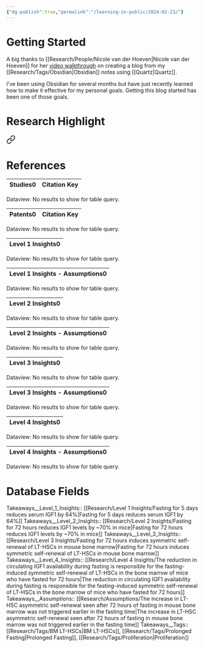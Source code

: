 ```yaml
---
{"dg-publish":true,"permalink":"/learning-in-public/2024-02-23/"}
---
```


# Getting Started
A big thanks to [[Research/People/Nicole van der Hoeven\|Nicole van der Hoeven]] for her [video walkthrough](https://www.youtube.com/watch?v=6s6DT1yN4dw) on creating a blog from my [[Research/Tags/Obsidian\|Obsidian]] notes using [[Quartz\|Quartz]].

I've been using Obsidian for several months but have just recently learned how to make it effective for my personal goals. Getting this blog started has been one of those goals.

# Research Highlight

<div class="transclusion internal-embed is-loaded"><a class="markdown-embed-link" href="/research/takeaways/fasting-for-at-least-5-days-may-induce-lt-hsc-symmetric-self-renewal-in-the-bone-marrow/" aria-label="Open link"><svg xmlns="http://www.w3.org/2000/svg" width="24" height="24" viewBox="0 0 24 24" fill="none" stroke="currentColor" stroke-width="2" stroke-linecap="round" stroke-linejoin="round" class="svg-icon lucide-link"><path d="M10 13a5 5 0 0 0 7.54.54l3-3a5 5 0 0 0-7.07-7.07l-1.72 1.71"></path><path d="M14 11a5 5 0 0 0-7.54-.54l-3 3a5 5 0 0 0 7.07 7.07l1.71-1.71"></path></svg></a><div class="markdown-embed">




# References
<div><table class="dataview table-view-table"><thead class="table-view-thead"><tr class="table-view-tr-header"><th class="table-view-th"><span>Studies</span><span class="dataview small-text">0</span></th><th class="table-view-th"><span>Citation Key</span></th></tr></thead><tbody class="table-view-tbody"></tbody></table><div class="dataview dataview-error-box"><p class="dataview dataview-error-message">Dataview: No results to show for table query.</p></div></div><div><table class="dataview table-view-table"><thead class="table-view-thead"><tr class="table-view-tr-header"><th class="table-view-th"><span>Patents</span><span class="dataview small-text">0</span></th><th class="table-view-th"><span>Citation Key</span></th></tr></thead><tbody class="table-view-tbody"></tbody></table><div class="dataview dataview-error-box"><p class="dataview dataview-error-message">Dataview: No results to show for table query.</p></div></div><div><table class="dataview table-view-table"><thead class="table-view-thead"><tr class="table-view-tr-header"><th class="table-view-th"><span>Level 1 Insights</span><span class="dataview small-text">0</span></th></tr></thead><tbody class="table-view-tbody"></tbody></table><div class="dataview dataview-error-box"><p class="dataview dataview-error-message">Dataview: No results to show for table query.</p></div></div><div><table class="dataview table-view-table"><thead class="table-view-thead"><tr class="table-view-tr-header"><th class="table-view-th"><span>Level 1 Insights - Assumptions</span><span class="dataview small-text">0</span></th></tr></thead><tbody class="table-view-tbody"></tbody></table><div class="dataview dataview-error-box"><p class="dataview dataview-error-message">Dataview: No results to show for table query.</p></div></div><div><table class="dataview table-view-table"><thead class="table-view-thead"><tr class="table-view-tr-header"><th class="table-view-th"><span>Level 2 Insights</span><span class="dataview small-text">0</span></th></tr></thead><tbody class="table-view-tbody"></tbody></table><div class="dataview dataview-error-box"><p class="dataview dataview-error-message">Dataview: No results to show for table query.</p></div></div><div><table class="dataview table-view-table"><thead class="table-view-thead"><tr class="table-view-tr-header"><th class="table-view-th"><span>Level 2 Insights - Assumptions</span><span class="dataview small-text">0</span></th></tr></thead><tbody class="table-view-tbody"></tbody></table><div class="dataview dataview-error-box"><p class="dataview dataview-error-message">Dataview: No results to show for table query.</p></div></div><div><table class="dataview table-view-table"><thead class="table-view-thead"><tr class="table-view-tr-header"><th class="table-view-th"><span>Level 3 Insights</span><span class="dataview small-text">0</span></th></tr></thead><tbody class="table-view-tbody"></tbody></table><div class="dataview dataview-error-box"><p class="dataview dataview-error-message">Dataview: No results to show for table query.</p></div></div><div><table class="dataview table-view-table"><thead class="table-view-thead"><tr class="table-view-tr-header"><th class="table-view-th"><span>Level 3 Insights - Assumptions</span><span class="dataview small-text">0</span></th></tr></thead><tbody class="table-view-tbody"></tbody></table><div class="dataview dataview-error-box"><p class="dataview dataview-error-message">Dataview: No results to show for table query.</p></div></div><div><table class="dataview table-view-table"><thead class="table-view-thead"><tr class="table-view-tr-header"><th class="table-view-th"><span>Level 4 Insights</span><span class="dataview small-text">0</span></th></tr></thead><tbody class="table-view-tbody"></tbody></table><div class="dataview dataview-error-box"><p class="dataview dataview-error-message">Dataview: No results to show for table query.</p></div></div><div><table class="dataview table-view-table"><thead class="table-view-thead"><tr class="table-view-tr-header"><th class="table-view-th"><span>Level 4 Insights - Assumptions</span><span class="dataview small-text">0</span></th></tr></thead><tbody class="table-view-tbody"></tbody></table><div class="dataview dataview-error-box"><p class="dataview dataview-error-message">Dataview: No results to show for table query.</p></div></div>

# Database Fields

Takeaways__Level_1_Insights:: [[Research/Level 1 Insights/Fasting for 5 days reduces serum IGF1 by 64%\|Fasting for 5 days reduces serum IGF1 by 64%]]
Takeaways__Level_2_Insights:: [[Research/Level 2 Insights/Fasting for 72 hours reduces IGF1 levels by ~70% in mice\|Fasting for 72 hours reduces IGF1 levels by ~70% in mice]]
Takeaways__Level_3_Insights:: [[Research/Level 3 Insights/Fasting for 72 hours induces symmetric self-renewal of LT-HSCs in mouse bone marrow\|Fasting for 72 hours induces symmetric self-renewal of LT-HSCs in mouse bone marrow]]
Takeaways__Level_4_Insights:: [[Research/Level 4 Insights/The reduction in circulating IGF1 availability during fasting is responsible for the fasting-induced symmetric self-renewal of LT-HSCs in the bone marrow of mice who have fasted for 72 hours\|The reduction in circulating IGF1 availability during fasting is responsible for the fasting-induced symmetric self-renewal of LT-HSCs in the bone marrow of mice who have fasted for 72 hours]]
Takeaways__Assumptions:: [[Research/Assumptions/The increase in LT-HSC asymmetric self-renewal seen after 72 hours of fasting in mouse bone marrow was not triggered earlier in the fasting time\|The increase in LT-HSC asymmetric self-renewal seen after 72 hours of fasting in mouse bone marrow was not triggered earlier in the fasting time]]
Takeaways__Tags:: [[Research/Tags/BM LT-HSCs\|BM LT-HSCs]], [[Research/Tags/Prolonged Fasting\|Prolonged Fasting]], [[Research/Tags/Proliferation\|Proliferation]]

</div></div>
